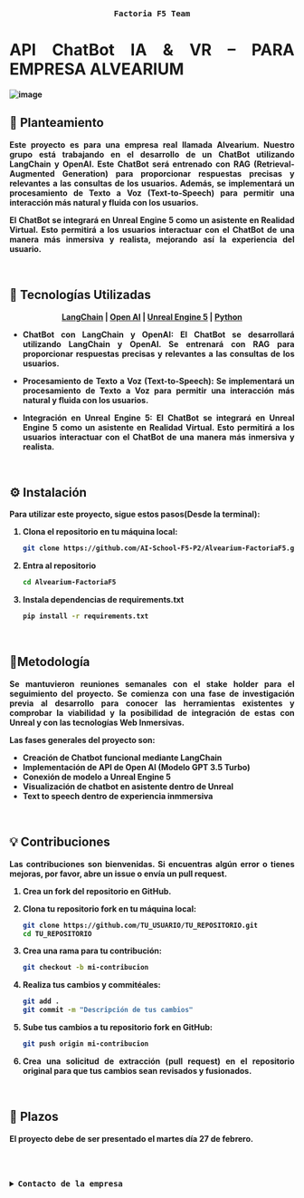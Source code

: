 <!-- START -->
<div align="justify">

<!-- START -->
  <p align="center">
    <samp>
      <b>
        Factoria F5 Team
      <br>      
        
# API ChatBot IA & VR – PARA EMPRESA ALVEARIUM
![image](https://github.com/BlanckSpeed/BlanckSpeed/assets/131301013/2b67141f-6754-4457-8000-fdd4e67075e9)


## 💭 Planteamiento

Este proyecto es para una empresa real llamada Alvearium. Nuestro grupo está trabajando en el desarrollo de un ChatBot utilizando LangChain y OpenAI. Este ChatBot será entrenado con RAG (Retrieval-Augmented Generation) para proporcionar respuestas precisas y relevantes a las consultas de los usuarios. Además, se implementará un procesamiento de Texto a Voz (Text-to-Speech) para permitir una interacción más natural y fluida con los usuarios.

El ChatBot se integrará en Unreal Engine 5 como un asistente en Realidad Virtual. Esto permitirá a los usuarios interactuar con el ChatBot de una manera más inmersiva y realista, mejorando así la experiencia del usuario.

<br>

## 🔧 Tecnologías Utilizadas
<!-- Títulos con enlaces -->
<p align="center">
  <a href="https://www.langchain.com/">LangChain</a> |
  <a href="https://openai.com/">Open AI</a> |
  <a href="https://www.unrealengine.com/en-US/unreal-engine-5">Unreal Engine 5</a> |
  <a href="https://es.python.org/">Python</a>

  - **ChatBot con LangChain y OpenAI**: El ChatBot se desarrollará utilizando LangChain y OpenAI. Se entrenará con RAG para proporcionar respuestas precisas y relevantes a las consultas de los usuarios.

- **Procesamiento de Texto a Voz (Text-to-Speech)**: Se implementará un procesamiento de Texto a Voz para permitir una interacción más natural y fluida con los usuarios.

- **Integración en Unreal Engine 5**: El ChatBot se integrará en Unreal Engine 5 como un asistente en Realidad Virtual. Esto permitirá a los usuarios interactuar con el ChatBot de una manera más inmersiva y realista.
</p>

<br>

## ⚙️ Instalación 
Para utilizar este proyecto, sigue estos pasos(Desde la terminal):

1. Clona el repositorio en tu máquina local:

    ```bash
    git clone https://github.com/AI-School-F5-P2/Alvearium-FactoriaF5.git

2. Entra al repositorio

    ```bash
    cd Alvearium-FactoriaF5
    
3. Instala dependencias de requirements.txt

   ```bash
   pip install -r requirements.txt

<br>

## 📄Metodología

Se mantuvieron reuniones semanales con el stake holder para el seguimiento del proyecto. Se comienza con una fase de investigación previa al desarrollo para conocer las herramientas existentes y comprobar la viabilidad y la posibilidad de integración de estas con Unreal y con las tecnologías Web Inmersivas.

Las fases generales del proyecto son:

- Creación de Chatbot funcional mediante LangChain
- Implementación de API de Open AI (Modelo GPT 3.5 Turbo)
- Conexión de modelo a Unreal Engine 5
- Visualización de chatbot en asistente dentro de Unreal
- Text to speech dentro de experiencia inmmersiva

<br>

<h2>💡 Contribuciones</h2>
<p>Las contribuciones son bienvenidas. Si encuentras algún error o tienes mejoras, por favor, abre un issue o envía un pull request.</p>

1. Crea un fork del repositorio en GitHub.

2. Clona tu repositorio fork en tu máquina local:
   ```bash
   git clone https://github.com/TU_USUARIO/TU_REPOSITORIO.git
   cd TU_REPOSITORIO
3. Crea una rama para tu contribución:
   ```bash
   git checkout -b mi-contribucion
4. Realiza tus cambios y commitéales:
   ```bash
   git add .
   git commit -m "Descripción de tus cambios"
5. Sube tus cambios a tu repositorio fork en GitHub:
   ```bash
   git push origin mi-contribucion
6. Crea una solicitud de extracción (pull request) en el repositorio original para que tus cambios sean revisados y fusionados.

<br>

## 📅 Plazos

El proyecto debe de ser presentado el martes día 27 de febrero.

</b>
<br>
</samp>
</p>


<br>

<details>
<summary><samp><b>Contacto de la empresa</b></samp></summary>

<h2></h2><br>

<!-- Contact Alvearium -->
<p align="center">
  <samp>  
    Esta es la página principal <a href="https://alvearium.io/">Alvearium</a>
  </samp>
</p>